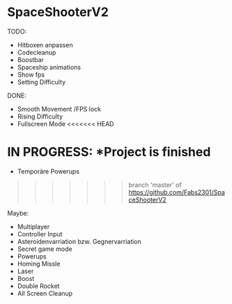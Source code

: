 # SpaceShooterV2


TODO:
* Hitboxen anpassen
* Codecleanup
* Boostbar
* Spaceship animations
* Show fps
* Setting Difficulty

DONE:
* Smooth Movement /FPS lock	
* Rising Difficulty
* Fullscreen Mode
<<<<<<< HEAD


IN PROGRESS:
*Project is finished
=======
* Temporäre Powerups


>>>>>>> branch 'master' of https://github.com/Fabs2301/SpaceShooterV2

Maybe:
* Multiplayer
* Controller Input
* Asteroidenvarriation bzw. Gegnervarriation
* Secret game mode
* Powerups
* Homing Missle
* Laser
* Boost
* Double Rocket
* All Screen Cleanup
